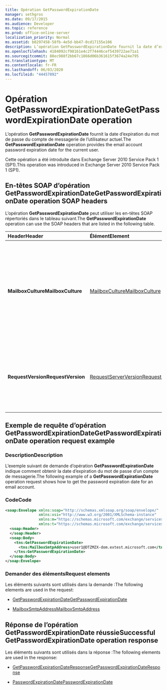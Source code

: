 ```yaml
---
title: Opération GetPasswordExpirationDate
manager: sethgros
ms.date: 09/17/2015
ms.audience: Developer
ms.topic: reference
ms.prod: office-online-server
localization_priority: Normal
ms.assetid: b0297458-58fb-4e5d-bb47-0cd17155e106
description: L’opération GetPasswordExpirationDate fournit la date d’expiration du mot de passe du compte de messagerie de l’utilisateur actuel.
ms.openlocfilehash: 4184092cf98161e4c2f74446cef5439722ae71a1
ms.sourcegitcommit: 88ec988f2bb67c1866d06b361615f3674a24e795
ms.translationtype: MT
ms.contentlocale: fr-FR
ms.lasthandoff: 06/03/2020
ms.locfileid: "44457892"
---
```

# <a name="getpasswordexpirationdate-operation"></a><span data-ttu-id="a196c-103">Opération GetPasswordExpirationDate</span><span class="sxs-lookup"><span data-stu-id="a196c-103">GetPasswordExpirationDate operation</span></span>

<span data-ttu-id="a196c-104">L’opération **GetPasswordExpirationDate** fournit la date d’expiration du mot de passe du compte de messagerie de l’utilisateur actuel.</span><span class="sxs-lookup"><span data-stu-id="a196c-104">The **GetPasswordExpirationDate** operation provides the email account password expiration date for the current user.</span></span> 
  
<span data-ttu-id="a196c-105">Cette opération a été introduite dans Exchange Server 2010 Service Pack 1 (SP1).</span><span class="sxs-lookup"><span data-stu-id="a196c-105">This operation was introduced in Exchange Server 2010 Service Pack 1 (SP1).</span></span>
  
## <a name="getpasswordexpirationdate-operation-soap-headers"></a><span data-ttu-id="a196c-106">En-têtes SOAP d’opération GetPasswordExpirationDate</span><span class="sxs-lookup"><span data-stu-id="a196c-106">GetPasswordExpirationDate operation SOAP headers</span></span>

<span data-ttu-id="a196c-107">L’opération **GetPasswordExpirationDate** peut utiliser les en-têtes SOAP répertoriés dans le tableau suivant.</span><span class="sxs-lookup"><span data-stu-id="a196c-107">The **GetPasswordExpirationDate** operation can use the SOAP headers that are listed in the following table.</span></span> 
  
|<span data-ttu-id="a196c-108">**Header**</span><span class="sxs-lookup"><span data-stu-id="a196c-108">**Header**</span></span>|<span data-ttu-id="a196c-109">**Élément**</span><span class="sxs-lookup"><span data-stu-id="a196c-109">**Element**</span></span>|<span data-ttu-id="a196c-110">**Description**</span><span class="sxs-lookup"><span data-stu-id="a196c-110">**Description**</span></span>|
|:-----|:-----|:-----|
|<span data-ttu-id="a196c-111">**MailboxCulture**</span><span class="sxs-lookup"><span data-stu-id="a196c-111">**MailboxCulture**</span></span> <br/> |[<span data-ttu-id="a196c-112">MailboxCulture</span><span class="sxs-lookup"><span data-stu-id="a196c-112">MailboxCulture</span></span>](mailboxculture.md) <br/> |<span data-ttu-id="a196c-113">Identifie la culture, telle que définie dans la norme RFC 3066, « balises pour l’identification des langues », à utiliser pour accéder à la boîte aux lettres.</span><span class="sxs-lookup"><span data-stu-id="a196c-113">Identifies the culture, as defined in RFC 3066, "Tags for the Identification of Languages", to be used to access the mailbox.</span></span> <span data-ttu-id="a196c-114">Ceci s’applique à une demande.</span><span class="sxs-lookup"><span data-stu-id="a196c-114">This is applicable to a request.</span></span>  <br/> |
|<span data-ttu-id="a196c-115">**RequestVersion**</span><span class="sxs-lookup"><span data-stu-id="a196c-115">**RequestVersion**</span></span> <br/> |[<span data-ttu-id="a196c-116">RequestServerVersion</span><span class="sxs-lookup"><span data-stu-id="a196c-116">RequestServerVersion</span></span>](requestserverversion.md) <br/> |<span data-ttu-id="a196c-117">Identifie le schéma de la demande d’opération.</span><span class="sxs-lookup"><span data-stu-id="a196c-117">Identifies the schema for the operation request.</span></span> <span data-ttu-id="a196c-118">Ceci s’applique à une demande.</span><span class="sxs-lookup"><span data-stu-id="a196c-118">This is applicable to a request.</span></span> <span data-ttu-id="a196c-119">Ceci s’applique à une demande.</span><span class="sxs-lookup"><span data-stu-id="a196c-119">This is applicable to a request.</span></span>  <br/> |
   
## <a name="getpasswordexpirationdate-operation-request-example"></a><span data-ttu-id="a196c-120">Exemple de requête d’opération GetPasswordExpirationDate</span><span class="sxs-lookup"><span data-stu-id="a196c-120">GetPasswordExpirationDate operation request example</span></span>

### <a name="description"></a><span data-ttu-id="a196c-121">Description</span><span class="sxs-lookup"><span data-stu-id="a196c-121">Description</span></span>

<span data-ttu-id="a196c-122">L’exemple suivant de demande d’opération **GetPasswordExpirationDate** indique comment obtenir la date d’expiration du mot de passe d’un compte de messagerie.</span><span class="sxs-lookup"><span data-stu-id="a196c-122">The following example of a **GetPasswordExpirationDate** operation request shows how to get the password expiration date for an email account.</span></span> 
  
### <a name="code"></a><span data-ttu-id="a196c-123">Code</span><span class="sxs-lookup"><span data-stu-id="a196c-123">Code</span></span>

```XML
<soap:Envelope xmlns:soap="http://schemas.xmlsoap.org/soap/envelope/"
               xmlns:xsi="http://www.w3.org/2001/XMLSchema-instance"
               xmlns:m="https://schemas.microsoft.com/exchange/services/2006/messages"
               xmlns:t="https://schemas.microsoft.com/exchange/services/2006/types">
  <soap:Header>
  </soap:Header>
  <soap:Body>
    <tns:GetPasswordExpirationDate>
      <tns:MailboxSmtpAddress>user1@DTZMZX-dom.extest.microsoft.com</tns:MailboxSmtpAddress>
    </tns:GetPasswordExpirationDate>
  </soap:Body>
</soap:Envelope>

```

### <a name="request-elements"></a><span data-ttu-id="a196c-124">Demander des éléments</span><span class="sxs-lookup"><span data-stu-id="a196c-124">Request elements</span></span>

<span data-ttu-id="a196c-125">Les éléments suivants sont utilisés dans la demande :</span><span class="sxs-lookup"><span data-stu-id="a196c-125">The following elements are used in the request:</span></span>
  
- [<span data-ttu-id="a196c-126">GetPasswordExpirationDate</span><span class="sxs-lookup"><span data-stu-id="a196c-126">GetPasswordExpirationDate</span></span>](getpasswordexpirationdate.md)
    
- [<span data-ttu-id="a196c-127">MailboxSmtpAddress</span><span class="sxs-lookup"><span data-stu-id="a196c-127">MailboxSmtpAddress</span></span>](mailboxsmtpaddress.md)
    
## <a name="successful-getpasswordexpirationdate-operation-response"></a><span data-ttu-id="a196c-128">Réponse de l’opération GetPasswordExpirationDate réussie</span><span class="sxs-lookup"><span data-stu-id="a196c-128">Successful GetPasswordExpirationDate operation response</span></span>

<span data-ttu-id="a196c-129">Les éléments suivants sont utilisés dans la réponse :</span><span class="sxs-lookup"><span data-stu-id="a196c-129">The following elements are used in the response:</span></span>
  
- [<span data-ttu-id="a196c-130">GetPasswordExpirationDateResponse</span><span class="sxs-lookup"><span data-stu-id="a196c-130">GetPasswordExpirationDateResponse</span></span>](getpasswordexpirationdateresponse.md)
    
- [<span data-ttu-id="a196c-131">PasswordExpirationDate</span><span class="sxs-lookup"><span data-stu-id="a196c-131">PasswordExpirationDate</span></span>](passwordexpirationdate.md)
    

